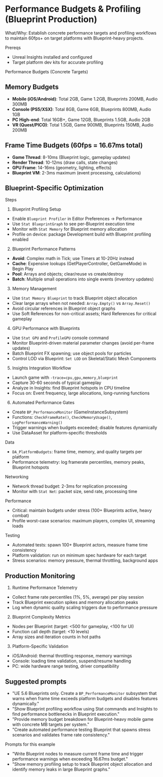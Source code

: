 # Performance Budgets & Profiling (Blueprint Production)

What/Why: Establish concrete performance targets and profiling workflows to maintain 60fps+ on target platforms with Blueprint-heavy projects.

Prereqs

- Unreal Insights installed and configured
- Target platform dev kits for accurate profiling

Performance Budgets (Concrete Targets)

## Memory Budgets
- **Mobile (iOS/Android)**: Total 2GB, Game 1.2GB, Blueprints 200MB, Audio 300MB
- **Console (PS5/XSX)**: Total 8GB, Game 6GB, Blueprints 800MB, Audio 1GB  
- **PC High-end**: Total 16GB+, Game 12GB, Blueprints 1.5GB, Audio 2GB
- **VR (Quest/PICO)**: Total 1.5GB, Game 900MB, Blueprints 150MB, Audio 200MB

## Frame Time Budgets (60fps = 16.67ms total)
- **Game Thread**: 8-10ms (Blueprint logic, gameplay updates)
- **Render Thread**: 10-12ms (draw calls, state changes)  
- **GPU Frame**: 14-16ms (geometry, lighting, effects)
- **Blueprint VM**: 2-3ms maximum (event processing, calculations)

## Blueprint-Specific Optimization

Steps

1) Blueprint Profiling Setup
- Enable `Blueprint Profiler` in Editor Preferences → Performance
- Use `Stat BlueprintGraph` to see per-Blueprint execution time
- Monitor with `Stat Memory` for Blueprint memory allocation
- Profile on device: package Development build with Blueprint profiling enabled

2) Blueprint Performance Patterns
- **Avoid**: Complex math in Tick; use Timers at 10-20Hz instead
- **Cache**: Expensive lookups (GetPlayerController, GetGameMode) in Begin Play
- **Pool**: Arrays and objects; clear/reuse vs create/destroy
- **Batch**: Multiple small operations into single events (inventory updates)

3) Memory Management
- Use `Stat Memory Blueprint` to track Blueprint object allocation
- Clear large arrays when not needed: `Array.Empty()` vs `Array.Reset()`
- Avoid circular references in Blueprint object graphs
- Use Soft References for non-critical assets; Hard References for critical gameplay

4) GPU Performance with Blueprints
- Use `Stat GPU` and `ProfileGPU` console command
- Monitor Blueprint-driven material parameter changes (avoid per-frame updates)
- Batch Blueprint FX spawning; use object pools for particles
- Control LOD via Blueprint: `Set LOD` on Skeletal/Static Mesh Components

5) Insights Integration Workflow
- Launch game with `-trace=cpu,gpu,memory,blueprint`
- Capture 30-60 seconds of typical gameplay
- Analyze in Insights: find Blueprint hotspots in CPU timeline
- Focus on: Event frequency, large allocations, long-running functions

6) Automated Performance Gates
- Create `BP_PerformanceMonitor` (GameInstanceSubsystem)
- Functions: `CheckFrameRate()`, `CheckMemoryUsage()`, `LogPerformanceWarning()`
- Trigger warnings when budgets exceeded; disable features dynamically
- Use DataAsset for platform-specific thresholds

Data

- `DA_PlatformBudgets`: frame time, memory, and quality targets per platform
- Performance telemetry: log framerate percentiles, memory peaks, Blueprint hotspots

Networking

- Network thread budget: 2-3ms for replication processing
- Monitor with `Stat Net`: packet size, send rate, processing time

Performance

- Critical: maintain budgets under stress (100+ Blueprints active, heavy combat)
- Profile worst-case scenarios: maximum players, complex UI, streaming loads

Testing

- Automated tests: spawn 100+ Blueprint actors, measure frame time consistency
- Platform validation: run on minimum spec hardware for each target
- Stress scenarios: memory pressure, thermal throttling, background apps

## Production Monitoring

1) Runtime Performance Telemetry
- Collect frame rate percentiles (1%, 5%, average) per play session
- Track Blueprint execution spikes and memory allocation peaks
- Log when dynamic quality scaling triggers due to performance pressure

2) Blueprint Complexity Metrics
- Nodes per Blueprint (target: <500 for gameplay, <100 for UI)
- Function call depth (target: <10 levels)
- Array sizes and iteration counts in hot paths

3) Platform-Specific Validation
- iOS/Android: thermal throttling response, memory warnings
- Console: loading time validation, suspend/resume handling  
- PC: wide hardware range testing, driver compatibility

## Suggested prompts

- "UE 5.6 Blueprints only. Create a `BP_PerformanceMonitor` subsystem that warns when frame time exceeds platform budgets and disables features dynamically."
- "Show Blueprint profiling workflow using Stat commands and Insights to find performance bottlenecks in Blueprint execution."
- "Provide memory budget breakdown for Blueprint-heavy mobile game with concrete MB targets per system."
- "Create automated performance testing Blueprint that spawns stress scenarios and validates frame rate consistency."

Prompts for this example

- "Write Blueprint nodes to measure current frame time and trigger performance warnings when exceeding 16.67ms budget."
- "Show memory profiling setup to track Blueprint object allocation and identify memory leaks in large Blueprint graphs."
